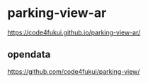 # parking-view-ar
 
https://code4fukui.github.io/parking-view-ar/

## opendata

https://github.com/code4fukui/parking-view/
